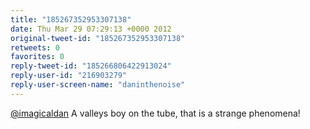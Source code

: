 ```yaml
---
title: "185267352953307138"
date: Thu Mar 29 07:29:13 +0000 2012
original-tweet-id: "185267352953307138"
retweets: 0
favorites: 0
reply-tweet-id: "185266806422913024"
reply-user-id: "216903279"
reply-user-screen-name: "daninthenoise"
---
```

<a href="https://twitter.com/imagicaldan">@imagicaldan</a> A valleys boy on the tube, that is a strange phenomena!
